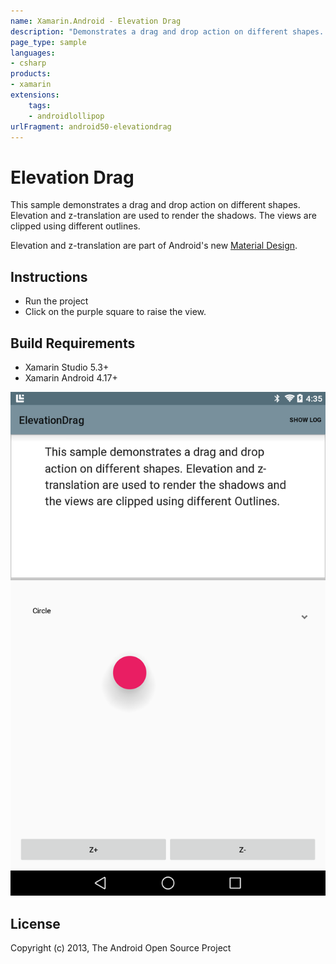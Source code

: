 ```yaml
---
name: Xamarin.Android - Elevation Drag
description: "Demonstrates a drag and drop action on different shapes. Elevation and z-translation are used to render the shadows (Android Lollipop)"
page_type: sample
languages:
- csharp
products:
- xamarin
extensions:
    tags:
    - androidlollipop
urlFragment: android50-elevationdrag
---
```

# Elevation Drag

This sample demonstrates a drag and drop action on different shapes. Elevation and z-translation are used to render the shadows. The views are clipped using different outlines.

Elevation and z-translation are part of Android's new [Material Design](https://developer.android.com/preview/material/index.html).

## Instructions

* Run the project
* Click on the purple square to raise the view.

## Build Requirements

* Xamarin Studio 5.3+
* Xamarin Android 4.17+

![Elevation Drag application screenshot](Screenshots/circle.png "Elevation Drag application screenshot")

## License

Copyright (c) 2013, The Android Open Source Project
